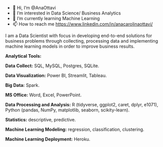 - 👋 Hi, I’m @AnaOttavi
- 👀 I’m interested in Data Science/ Business Analytics
- 🌱 I’m currently learning Machine Learning
- 📫 How to reach me https://www.linkedin.com/in/anacarolinaottavi/

I am a Data Scientist with focus in developing end-to-end solutions for business problems through collecting, processing data and implementing machine learning models in order to improve business results.

**Analytical Tools:**

**Data Collect:** SQL, MySQL, Postgres, SQLite.

**Data Visualization:** Power BI, Streamlit, Tableau.

**Big Data:** Spark.

**MS Office:** Word, Excel, PowerPoint.

**Data Processing and Analysis:** R (tidyverse, ggplot2, caret, dplyr, e1071), Python (pandas, NumPy, matplotlib, seaborn, scikity-learn).

**Statistics:** descriptive, predictive.

**Machine Learning Modeling:** regression, classification, clustering.

**Machine Learning Deployment:** Heroku.

